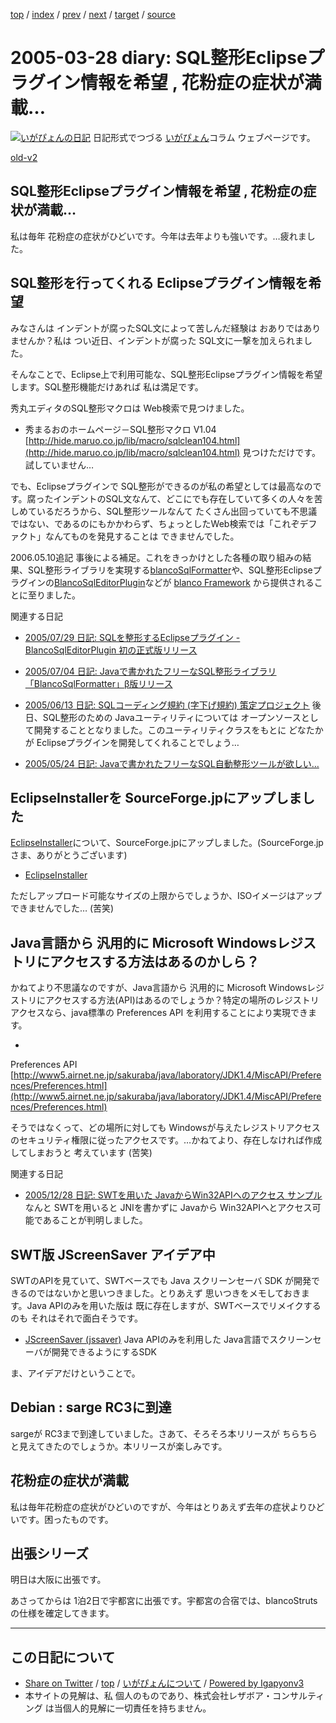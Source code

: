 [top](../index.html) 
 / [index](index.html) 
 / [prev](ig050326.html) 
 / [next](ig050330.html) 
 / [target](https://www.igapyon.jp/igapyon/diary/2005/ig050328.html) 
 / [source](https://github.com/igapyon/diary/blob/master/2005/ig050328.src.md) 

2005-03-28 diary: SQL整形Eclipseプラグイン情報を希望 , 花粉症の症状が満載…
=====================================================================================================
[![いがぴょんの日記](https://www.igapyon.jp/igapyon/diary/images/iga200306s.jpg "いがぴょん")](https://www.igapyon.jp/igapyon/diary/memo/memoigapyon.html) 日記形式でつづる [いがぴょん](https://www.igapyon.jp/igapyon/diary/memo/memoigapyon.html)コラム ウェブページです。

[old-v2](ig050328-orig.html)

## SQL整形Eclipseプラグイン情報を希望 , 花粉症の症状が満載…

私は毎年 花粉症の症状がひどいです。今年は去年よりも強いです。…疲れました。


## SQL整形を行ってくれる Eclipseプラグイン情報を希望

みなさんは インデントが腐ったSQL文によって苦しんだ経験は おありではありませんか？私は つい近日、インデントが腐った SQL文に一撃を加えられました。

そんなことで、Eclipse上で利用可能な、SQL整形Eclipseプラグイン情報を希望します。SQL整形機能だけあれば 私は満足です。

秀丸エディタのSQL整形マクロは Web検索で見つけました。

* 秀まるおのホームページ－SQL整形マクロ V1.04
  [http://hide.maruo.co.jp/lib/macro/sqlclean104.html](http://hide.maruo.co.jp/lib/macro/sqlclean104.html)
  見つけただけです。試していません…

でも、Eclipseプラグインで SQL整形ができるのが私の希望としては最高なのです。腐ったインデントのSQL文なんて、どこにでも存在していて多くの人々を苦しめているだろうから、SQL整形ツールなんて たくさん出回っていても不思議ではない、であるのにもかかわらず、ちょっとしたWeb検索では「これぞデファクト」なんてものを発見することは できませんでした。

2006.05.10追記 事後による補足。これをきっかけとした各種の取り組みの結果、SQL整形ライブラリを実現する[blancoSqlFormatter](https://www.igapyon.jp/blanco/blancosqlformatter.html)や、SQL整形Eclipseプラグインの[BlancoSqlEditorPlugin](https://www.igapyon.jp/blanco/blancosqleditorplugin.html)などが [blanco Framework](https://www.igapyon.jp/blanco/blanco.ja.html) から提供されることに至りました。

関連する日記

* [2005/07/29 日記: SQLを整形するEclipseプラグイン - BlancoSqlEditorPlugin 初の正式版リリース](ig050729.html)
  
* [2005/07/04 日記: Javaで書かれたフリーなSQL整形ライブラリ「BlancoSqlFormatter」β版リリース](ig050704.html)
  
* [2005/06/13 日記: SQLコーディング規約 (字下げ規約) 策定プロジェクト](ig050613.html)
  後日、SQL整形のための Javaユーティリティについては オープンソースとして開発することとなりました。このユーティリティクラスをもとに どなたかが
  Eclipseプラグインを開発してくれることでしょう…
  
* [2005/05/24 日記: Javaで書かれたフリーなSQL自動整形ツールが欲しい…](ig050524.html)

## EclipseInstallerを SourceForge.jpにアップしました

[EclipseInstaller](https://www.igapyon.jp/igapyon/diary/keyword/eclipseinstaller.html)について、SourceForge.jpにアップしました。(SourceForge.jpさま、ありがとうございます)

* [EclipseInstaller](https://www.igapyon.jp/igapyon/diary/keyword/eclipseinstaller.html)

ただしアップロード可能なサイズの上限からでしょうか、ISOイメージはアップできませんでした… (苦笑)

## Java言語から 汎用的に Microsoft Windowsレジストリにアクセスする方法はあるのかしら？

かねてより不思議なのですが、Java言語から 汎用的に Microsoft Windowsレジストリにアクセスする方法(API)はあるのでしょうか？特定の場所のレジストリアクセスなら、java標準の Preferences API を利用することにより実現できます。

* 
Preferences API
  [http://www5.airnet.ne.jp/sakuraba/java/laboratory/JDK1.4/MiscAPI/Preferences/Preferences.html](http://www5.airnet.ne.jp/sakuraba/java/laboratory/JDK1.4/MiscAPI/Preferences/Preferences.html)

そうではなくって、どの場所に対しても Windowsが与えたレジストリアクセスのセキュリティ権限に従ったアクセスです。…かねてより、存在しなければ作成してしまおうと 考えています (苦笑)

関連する日記

* [2005/12/28 日記: SWTを用いた JavaからWin32APIへのアクセス サンプル](ig051228.html)
  なんと SWTを用いると JNIを書かずに Javaから Win32APIへとアクセス可能であることが判明しました。

## SWT版 JScreenSaver アイデア中

SWTのAPIを見ていて、SWTベースでも Java スクリーンセーバ SDK が開発できるのではないかと思いつきました。とりあえず 思いつきをメモしておきます。Java
APIのみを用いた版は 既に存在しますが、SWTベースでリメイクするのも それはそれで面白そうです。

* [JScreenSaver (jssaver)](../../soft/jssaver_ja.html)
  Java APIのみを利用した Java言語でスクリーンセーバが開発できるようにするSDK

ま、アイデアだけということで。

## Debian : sarge RC3に到達

sargeが RC3まで到達していました。さあて、そろそろ本リリースが ちらちらと見えてきたのでしょうか。本リリースが楽しみです。

## 花粉症の症状が満載

私は毎年花粉症の症状がひどいのですが、今年はとりあえず去年の症状よりひどいです。困ったものです。

## 出張シリーズ

明日は大阪に出張です。

あさってからは 1泊2日で宇都宮に出張です。宇都宮の合宿では、blancoStrutsの仕様を確定してきます。


----------------------------------------------------------------------------------------------------

## この日記について

* [Share on Twitter](https://twitter.com/intent/tweet?hashtags=igapyon%2Cdiary%2C%E3%81%84%E3%81%8C%E3%81%B4%E3%82%87%E3%82%93&text=SQL%E6%95%B4%E5%BD%A2Eclipse%E3%83%97%E3%83%A9%E3%82%B0%E3%82%A4%E3%83%B3%E6%83%85%E5%A0%B1%E3%82%92%E5%B8%8C%E6%9C%9B+%2C+%E8%8A%B1%E7%B2%89%E7%97%87%E3%81%AE%E7%97%87%E7%8A%B6%E3%81%8C%E6%BA%80%E8%BC%89%E2%80%A6&url=https%3A%2F%2Fwww.igapyon.jp%2Figapyon%2Fdiary%2F2005%2Fig050328.html) / [top](../index.html) / [いがぴょんについて](https://www.igapyon.jp/igapyon/diary/memo/memoigapyon.html) / [Powered by Igapyonv3](https://github.com/igapyon/igapyonv3)
* 本サイトの見解は、私 個人のものであり、株式会社レザボア・コンサルティング は当個人的見解に一切責任を持ちません。 
